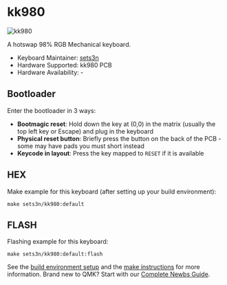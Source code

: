 # kk980

![kk980](https://i.imgur.com/MQA6FXb.jpg)

A hotswap 98% RGB Mechanical keyboard.

* Keyboard Maintainer: [sets3n](https://github.com/sets3n)
* Hardware Supported: kk980 PCB
* Hardware Availability: -

## Bootloader

Enter the bootloader in 3 ways:

* **Bootmagic reset**: Hold down the key at (0,0) in the matrix (usually the top left key or Escape) and plug in the keyboard
* **Physical reset button**: Briefly press the button on the back of the PCB - some may have pads you must short instead
* **Keycode in layout**: Press the key mapped to `RESET` if it is available

## HEX

Make example for this keyboard (after setting up your build environment):

    make sets3n/kk980:default

## FLASH

Flashing example for this keyboard:

    make sets3n/kk980:default:flash

See the [build environment setup](https://docs.qmk.fm/#/getting_started_build_tools) and the [make instructions](https://docs.qmk.fm/#/getting_started_make_guide) for more information. Brand new to QMK? Start with our [Complete Newbs Guide](https://docs.qmk.fm/#/newbs).
